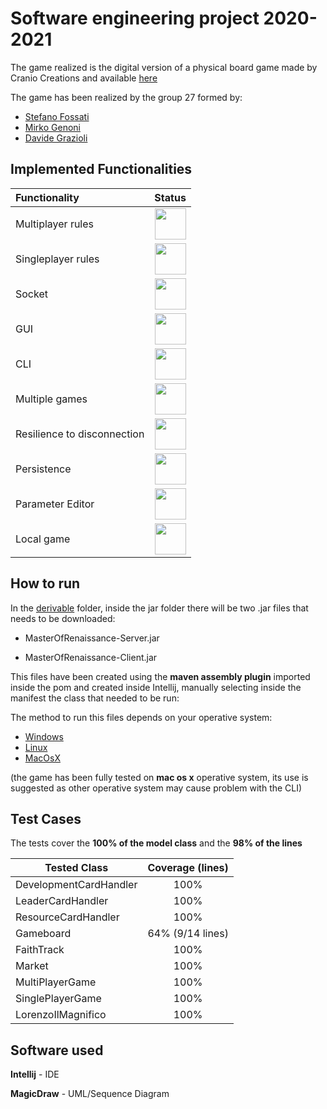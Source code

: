 # Software engineering project 2020-2021
The game realized is the digital version of a physical board game made by Cranio Creations and available [here](https://craniointernational.com/products/masters-of-renaissance/)


The game has been realized by the group 27 formed by:

- [Stefano Fossati](https://github.com/stefanofossati)
- [Mirko Genoni](https://github.com/MirkoGenoni)
- [Davide Grazioli](https://github.com/davidegrazioli)


## Implemented Functionalities
| Functionality | Status |
|:-----------------------|:------------------------------------:|
| Multiplayer rules | <img src="https://github.com/MirkoGenoni/ResourceToGithub/blob/master/Icon/Tick.png" width="50" heigth="50">
| Singleplayer rules | <img src="https://github.com/MirkoGenoni/ResourceToGithub/blob/master/Icon/Tick.png" width="50" heigth="50">
| Socket | <img src="https://github.com/MirkoGenoni/ResourceToGithub/blob/master/Icon/Tick.png" width="50" heigth="50">
| GUI | <img src="https://github.com/MirkoGenoni/ResourceToGithub/blob/master/Icon/Tick.png" width="50" heigth="50">
| CLI | <img src="https://github.com/MirkoGenoni/ResourceToGithub/blob/master/Icon/Tick.png" width="50" heigth="50">
| Multiple games | <img src="https://github.com/MirkoGenoni/ResourceToGithub/blob/master/Icon/Tick.png" width="50" heigth="50">
| Resilience to disconnection | <img src="https://github.com/MirkoGenoni/ResourceToGithub/blob/master/Icon/Tick.png" width="50" heigth="50">
| Persistence | <img src="https://github.com/MirkoGenoni/ResourceToGithub/blob/master/Icon/Cross.png" width="50" heigth="50">
| Parameter Editor | <img src="https://github.com/MirkoGenoni/ResourceToGithub/blob/master/Icon/Cross.png" width="50" heigth="50">
| Local game | <img src="https://github.com/MirkoGenoni/ResourceToGithub/blob/master/Icon/Cross.png" width="50" heigth="50">

## How to run
In the [derivable](https://github.com/MirkoGenoni/ing-sw-2021-fossati-genoni-grazioli/tree/main/deliverables) folder, inside the jar folder there will be two .jar files that needs to be downloaded:

- MasterOfRenaissance-Server.jar

- MasterOfRenaissance-Client.jar

This files have been created using the **maven assembly plugin** imported inside the pom and created inside Intellij, manually selecting inside the manifest the class that needed to be run:

The method to run this files depends on your operative system:

- [Windows](https://github.com/MirkoGenoni/ing-sw-2021-fossati-genoni-grazioli/wiki/Windows)
- [Linux](https://github.com/MirkoGenoni/ing-sw-2021-fossati-genoni-grazioli/wiki/Linux)
- [MacOsX](https://github.com/MirkoGenoni/ing-sw-2021-fossati-genoni-grazioli/wiki/Mac-Os-X)

(the game has been fully tested on **mac os x** operative system, its use is suggested as other operative system may cause problem with the CLI)

## Test Cases

The tests cover the **100% of the model class** and the **98% of the lines**

Tested Class | Coverage (lines) |
------------------|:------------------------------------:|
| DevelopmentCardHandler | 100%
| LeaderCardHandler | 100%
| ResourceCardHandler | 100%
| Gameboard | 64% (9/14 lines)
| FaithTrack | 100%
| Market | 100%
| MultiPlayerGame | 100%
| SinglePlayerGame| 100%
| LorenzoIlMagnifico | 100%

## Software used

**Intellij** - IDE

**MagicDraw** - UML/Sequence Diagram





